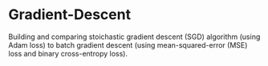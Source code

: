 # Gradient-Descent

Building and comparing stoichastic gradient descent (SGD) algorithm (using Adam loss) to batch gradient descent (using mean-squared-error (MSE) loss and binary cross-entropy loss).
